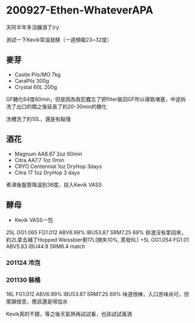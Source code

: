 # 200927-Ethen-WhateverAPA

天阿半年多沒釀酒了(ry

測試一下Kevik常溫發酵（一週預報23\~32度）

## 麥芽
* Castle Pils/MO 7kg
* CaraPils 300g
* Crystal 60L 200g

GF糖化64度60min，但是因為我犯蠢忘了把filter裝回GF所以導致堵塞，中途拆洗了出口的閥之後延長了約20-30min的糖化

洗槽洗了約10L，還是有點慢

## 酒花
* Magnum AA8.67 2oz 60min
* Citra AA7.7 1oz 0min
* CRYO Centennial 1oz DryHop 3days
* Citra 17 1oz DryHop 3 days

煮沸後盤管降溫到36度，投入Kevik VASS

## 酵母
* Kevik VASS一包

25L OG1.065 FG1.012 ABV6.99% IBU53.87 SRM7.25 69%
排渣沒有拿回來，約2L拿去補了Hopped Weissbier剩17L(損失10%, 蒸發6L)
+5L OG1.054 FG1.01 ABV5.83 IBU44.9 SRM6.4 match

### 201124 冷泡

### 201130 裝桶 

16L FG1.012 ABV6.99% IBU53.87 SRM7.25 69% 味道很棒，入口苦味尚可，但尾韻很苦，應該還是得加水

Kevik真的不錯，等之後天氣熱再試試看，也該試試黃酒